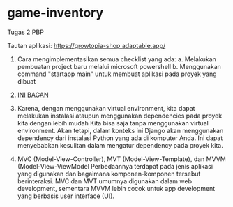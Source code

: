 # game-inventory
Tugas 2 PBP

Tautan aplikasi: https://growtopia-shop.adaptable.app/

1. Cara mengimplementasikan semua checklist yang ada:
   a. Melakukan pembuatan project baru melalui microsoft powershell
   b. Menggunakan command "startapp main" untuk membuat aplikasi pada proyek yang dibuat

2. [INI BAGAN](tugas2.drawio)

3. Karena, dengan menggunakan virtual environment, kita dapat melakukan instalasi ataupun menggunakan dependencies pada proyek kita dengan lebih mudah
   Kita bisa saja tanpa menggunakan virtual environment. Akan tetapi, dalam konteks ini Django akan menggunakan dependency dari instalasi Python yang ada di 
   komputer Anda. Ini dapat menyebabkan kesulitan dalam mengatur dependency pada proyek kita.

4. MVC (Model-View-Controller), MVT (Model-View-Template), dan MVVM (Model-View-ViewModel
   Perbedaannya terdapat pada jenis aplikasi yang digunakan dan bagaimana komponen-komponen tersebut berinteraksi. MVC dan MVT umumnya digunakan dalam 
   web development, sementara MVVM lebih cocok untuk app development yang berbasis user interface (UI).

